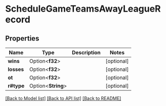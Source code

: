 # ScheduleGameTeamsAwayLeagueRecord

## Properties

Name | Type | Description | Notes
------------ | ------------- | ------------- | -------------
**wins** | Option<**f32**> |  | [optional]
**losses** | Option<**f32**> |  | [optional]
**ot** | Option<**f32**> |  | [optional]
**r#type** | Option<**String**> |  | [optional]

[[Back to Model list]](../README.md#documentation-for-models) [[Back to API list]](../README.md#documentation-for-api-endpoints) [[Back to README]](../README.md)


